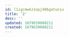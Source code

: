 ```yaml
---
id: l1igcmwkz1opj486gatuniu
title: '2'
desc: ''
updated: 1679639080211
created: 1679639080211
---
```

